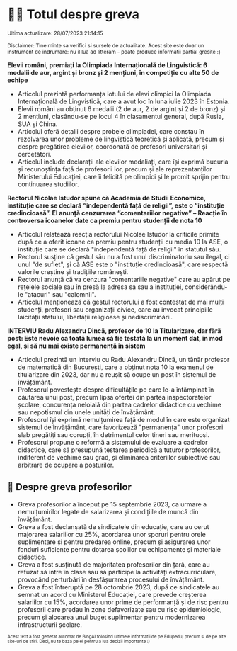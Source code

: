 # 👩‍🏫 Totul despre greva
<sub>Ultima actualizare: 28/07/2023 21:14:15</sub>

<sub>Disclaimer: Tine minte sa verifici si sursele de actualitate. Acest site este doar un instrument de indrumare: nu il lua ad litteram - poate produce informatii partial gresite :)</sub>

**Elevii români, premiați la Olimpiada Internațională de Lingvistică: 6 medalii de aur, argint și bronz și 2 mențiuni, în competiție cu alte 50 de echipe**
- Articolul prezintă performanța lotului de elevi olimpici la Olimpiada Internațională de Lingvistică, care a avut loc în luna iulie 2023 în Estonia.
- Elevii români au obținut 6 medalii (2 de aur, 2 de argint și 2 de bronz) și 2 mențiuni, clasându-se pe locul 4 în clasamentul general, după Rusia, SUA și China.
- Articolul oferă detalii despre probele olimpiadei, care constau în rezolvarea unor probleme de lingvistică teoretică și aplicată, precum și despre pregătirea elevilor, coordonată de profesori universitari și cercetători.
- Articolul include declarații ale elevilor medaliați, care își exprimă bucuria și recunoștința față de profesorii lor, precum și ale reprezentanților Ministerului Educației, care îi felicită pe olimpici și le promit sprijin pentru continuarea studiilor.

**Rectorul Nicolae Istudor spune că Academia de Studii Economice, instituție care se declară “independentă față de religii”, este o “instituție credincioasă”. El anunță cenzurarea “comentariilor negative”  – Reacție în controversa icoanelor date ca premiu pentru studenții de nota 10**
- Articolul relatează reacția rectorului Nicolae Istudor la criticile primite după ce a oferit icoane ca premiu pentru studenții cu media 10 la ASE, o instituție care se declară "independentă față de religii" în statutul său.
- Rectorul susține că gestul său nu a fost unul discriminatoriu sau ilegal, ci unul "de suflet", și că ASE este o "instituție credincioasă", care respectă valorile creștine și tradițiile românești.
- Rectorul anunță că va cenzura "comentariile negative" care au apărut pe rețelele sociale sau în presă la adresa sa sau a instituției, considerându-le "atacuri" sau "calomnii".
- Articolul menționează că gestul rectorului a fost contestat de mai mulți studenți, profesori sau organizații civice, care au invocat principiile laicității statului, libertății religioase și nediscriminării.

**INTERVIU Radu Alexandru Dincă, profesor de 10 la Titularizare, dar fără post: Este nevoie ca toată lumea să fie testată la un moment dat, în mod egal, și să nu mai existe permanență în sistem**
- Articolul prezintă un interviu cu Radu Alexandru Dincă, un tânăr profesor de matematică din București, care a obținut nota 10 la examenul de titularizare din 2023, dar nu a reușit să ocupe un post în sistemul de învățământ.
- Profesorul povestește despre dificultățile pe care le-a întâmpinat în căutarea unui post, precum lipsa ofertei din partea inspectoratelor școlare, concurența neloială din partea cadrelor didactice cu vechime sau nepotismul din unele unități de învățământ.
- Profesorul își exprimă nemulțumirea față de modul în care este organizat sistemul de învățământ, care favorizează "permanența" unor profesori slab pregătiți sau corupți, în detrimentul celor tineri sau merituoși.
- Profesorul propune o reformă a sistemului de evaluare a cadrelor didactice, care să presupună testarea periodică a tuturor profesorilor, indiferent de vechime sau grad, și eliminarea criteriilor subiective sau arbitrare de ocupare a posturilor.

## 🏫 Despre greva profesorilor
- Greva profesorilor a început pe 15 septembrie 2023, ca urmare a nemulțumirilor legate de salarizarea și condițiile de muncă din învățământ.
- Greva a fost declanșată de sindicatele din educație, care au cerut majorarea salariilor cu 25%, acordarea unor sporuri pentru orele suplimentare și pentru predarea online, precum și asigurarea unor fonduri suficiente pentru dotarea școlilor cu echipamente și materiale didactice.
- Greva a fost susținută de majoritatea profesorilor din țară, care au refuzat să intre în clase sau să participe la activități extracurriculare, provocând perturbări în desfășurarea procesului de învățământ.
- Greva a fost întreruptă pe 28 octombrie 2023, după ce sindicatele au semnat un acord cu Ministerul Educației, care prevede creșterea salariilor cu 15%, acordarea unor prime de performanță și de risc pentru profesorii care predau în zone defavorizate sau cu risc epidemiologic, precum și alocarea unui buget suplimentar pentru modernizarea infrastructurii școlare.


<sub><sub>Acest text a fost generat automat de BingAI folosind ultimele informatii de pe Edupedu, precum si de pe alte site-uri de stiri. Deci, nu te baza pe el pentru a lua decizii importante :)</sub></sub>